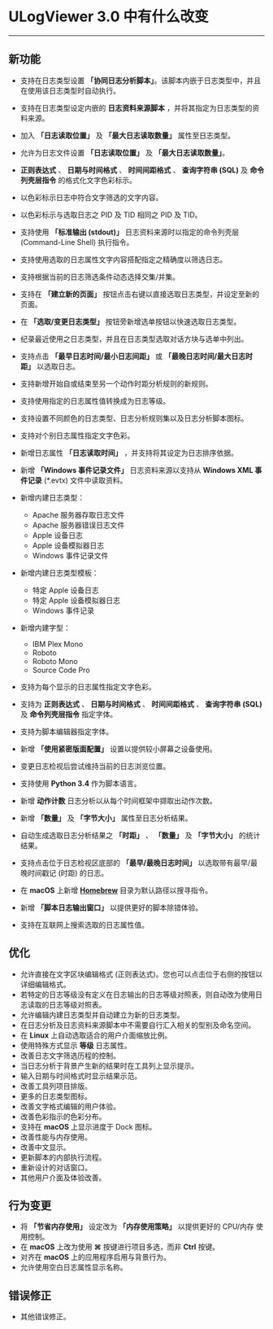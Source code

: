 ﻿# ULogViewer 3.0 中有什么改变
 ---

## 新功能
+ 支持在日志类型设置 **「协同日志分析脚本」**。该脚本内嵌于日志类型中，并且在使用该日志类型时自动执行。
+ 支持在日志类型设定内嵌的 **日志资料来源脚本** ，并将其指定为日志类型的资料来源。
+ 加入 **「日志读取位置」** 及 **「最大日志读取数量」** 属性至日志类型。
+ 允许为日志文件设置 **「日志读取位置」** 及 **「最大日志读取数量」**。
+ **正则表达式** 、 **日期与时间格式** 、 **时间间距格式** 、 **查询字符串 (SQL)** 及 **命令列壳层指令** 的格式化文字色彩标示。
+ 以色彩标示日志中符合文字筛选的文字内容。
+ 以色彩标示与选取日志之 PID 及 TID 相同之 PID 及 TID。
+ 支持使用 **「标准输出 (stdout)」** 日志资料来源时以指定的命令列壳层 (Command-Line Shell) 执行指令。
+ 支持使用选取的日志属性文字内容搭配指定之精确度以筛选日志。
+ 支持根据当前的日志筛选条件动态选择交集/并集。
+ 支持在 **「建立新的页面」** 按钮点击右键以直接选取日志类型，并设定至新的页面。
+ 在 **「选取/变更日志类型」** 按钮旁新增选单按钮以快速选取日志类型。
+ 纪录最近使用之日志类型，并且在日志类型选取对话方块与选单中列出。
+ 支持点击 **「最早日志时间/最小日志间距」** 或 **「最晚日志时间/最大日志时距」** 以选取日志。
+ 支持新增开始自或结束至另一个动作时距分析规则的新规则。
+ 支持使用指定的日志属性值转换成为日志等级。
+ 支持设置不同颜色的日志类型、日志分析规则集以及日志分析脚本图标。
+ 支持对个别日志属性指定文字色彩。
+ 新增日志属性 **「日志读取时间」** ，并支持将其设定为日志排序依据。
+ 新增 **「Windows 事件记录文件」** 日志资料来源以支持从 **Windows XML 事件记录** (*.evtx) 文件中读取资料。
+ 新增内建日志类型：
    + Apache 服务器存取日志文件
    + Apache 服务器错误日志文件
    + Apple 设备日志
    + Apple 设备模拟器日志
    + Windows 事件记录文件

+ 新增内建日志类型模板：
    + 特定 Apple 设备日志
    + 特定 Apple 设备模拟器日志
    + Windows 事件记录

+ 新增内建字型：
    + IBM Plex Mono
    + Roboto
    + Roboto Mono
    + Source Code Pro

+ 支持为每个显示的日志属性指定文字色彩。
+ 支持为 **正则表达式** 、 **日期与时间格式** 、 **时间间距格式** 、 **查询字符串 (SQL)** 及 **命令列壳层指令** 指定字体。
+ 支持为脚本编辑器指定字体。
+ 新增 **「使用紧密版面配置」** 设置以提供较小屏幕之设备使用。
+ 变更日志检视后尝试维持当前的日志浏览位置。
+ 支持使用 **Python 3.4** 作为脚本语言。
+ 新增 **动作计数** 日志分析以从每个时间框架中撷取出动作次数。
+ 新增 **「数量」** 及 **「字节大小」** 属性至日志分析结果。
+ 自动生成选取日志分析结果之 **「时距」** 、 **「数量」** 及 **「字节大小」** 的统计结果。
+ 支持点击位于日志检视区底部的 **「最早/最晚日志时间」** 以选取带有最早/最晚时间戳记 (时距) 的日志。
+ 在 **macOS** 上新增 [**Homebrew**](https://brew.sh/) 目录为默认路径以搜寻指令。
+ 新增 **「脚本日志输出窗口」** 以提供更好的脚本除错体验。
+ 支持在互联网上搜索选取的日志属性值。

## 优化
+ 允许直接在文字区块编辑格式 (正则表达式)。您也可以点击位于右侧的按钮以详细编辑格式。
+ 若特定的日志等级没有定义在日志输出的日志等级对照表，则自动改为使用日志读取的日志等级对照表。
+ 允许编辑内建日志类型并自动建立为新的日志类型。
+ 在日志分析及日志资料来源脚本中不需要自行汇入相关的型别及命名空间。
+ 在 **Linux** 上自动选取适合的用户介面缩放比例。
+ 使用特殊方式显示 **等级** 日志属性。
+ 改善日志文字筛选历程的控制。
+ 当日志分析于背景产生新的结果时在工具列上显示提示。
+ 输入日期与时间格式时显示结果示范。
+ 改善工具列项目排版。
+ 更多的日志类型图标。
+ 改善文字格式编辑的用户体验。
+ 改善色彩指示的色彩分布。
+ 支持在 **macOS** 上显示进度于 Dock 图标。
+ 改善性能与内存使用。
+ 改善中文显示。
+ 更新脚本的内部执行流程。
+ 重新设计的对话窗口。
+ 其他用户介面及体验改善。

## 行为变更
+ 将 **「节省内存使用」** 设定改为 **「内存使用策略」** 以提供更好的 CPU/内存 使用控制。
+ 在 **macOS** 上改为使用 **⌘** 按键进行项目多选，而非 **Ctrl** 按键。
+ 对齐在 **macOS** 上的应用程序启用与背景行为。
+ 允许使用空白日志属性显示名称。

## 错误修正
+ 其他错误修正。